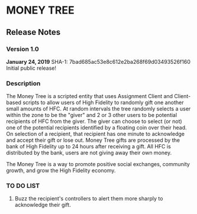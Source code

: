# MONEY TREE

## Release Notes

### Version 1.0
**January 24, 2019**
SHA-1: 7bad685ac53e8c612e2ba268f69d03493526f160
Initial public release!

### Description

The Money Tree is a scripted entity that uses Assignment Client and Client-based scripts to allow users of High Fidelity to randomly gift one another small amounts of HFC.  At random intervals the tree randomly selects a user within the zone to be the "giver" and 2 or 3 other users to be potential recipients of HFC from the giver.  The giver can choose to select (or not) one of the potential recipients identified by a floating coin over their head.  On selection of a recipient, that recipient has one minute to acknowledge and accept their gift or lose out.  Money Tree gifts are processed by the bank of High Fidelity up to 24 hours after receiving a gift.  All HFC is distributed by the bank, users are not giving away their own money.

The Money Tree is a way to promote positive social exchanges, community growth, and grow the High Fidelity economy.

### TO DO LIST
1.  Buzz the recipient's controllers to alert them more sharply to acknowledge their gift.